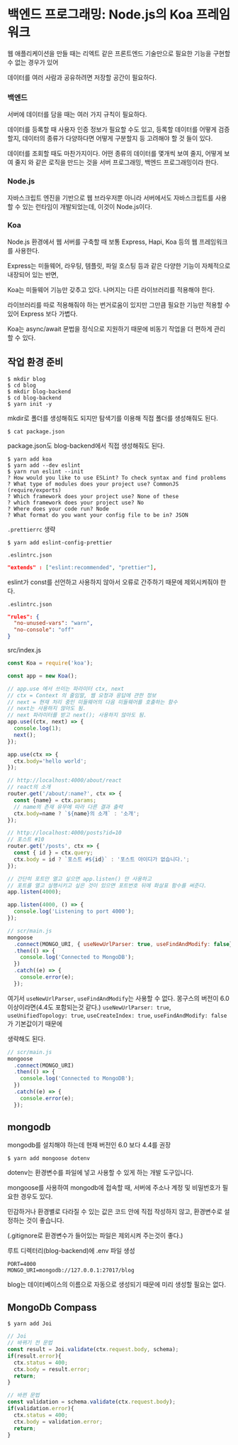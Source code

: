 # 백엔드 프로그래밍: Node.js의 Koa 프레임워크

웹 애플리케이션을 만들 때는 리엑트 같은 프론트엔드 기술만으로 필요한 기능을 구현할 수 없는 경우가 있어

데이터를 여러 사람과 공유하려면 저장할 공간이 필요하다.<br />

### 백엔드

서버에 데이터를 담을 때는 여러 가지 규칙이 필요하다.

데이터를 등록할 때 사용자 인증 정보가 필요할 수도 있고, 등록할 데이터를 어떻게 검증할지, 데이터의 종류가 다양하다면 어떻게 구분할지 등 고려해야 할 것 들이 있다.

데이터를 조회할 때도 마찬가지이다. 어떤 종류의 데이터를 몇개씩 보여 줄지, 어떻게 보여 줄지 와 같은 로직을 만드는 것을 서버 프로그래밍, 백엔드 프로그래밍이라 한다.


### Node.js

자바스크립트 엔진을 기반으로 웹 브라우저뿐 아니라 서버에서도 자바스크립트를 사용할 수 있는 런타임이 개발되었는데, 이것이 Node.js이다.

### Koa

Node.js 환경에서 웹 서버를 구축할 때 보통 Express, Hapi, Koa 등의 웹 프레임워크를 사용한다.

Express는 미들웨어, 라우팅, 템플릿, 파일 호스팅 등과 같은 다양한 기능이 자체적으로 내장되어 있는 반면, 

Koa는 미들웨어 기능만 갖추고 있다. 나머지는 다른 라이브러리를 적용해야 한다.

라이브러리를 따로 적용해줘야 하는 번거로움이 있지만 그만큼 필요한 기능만 적용할 수 있어 Express 보다 가볍다.<br />

Koa는 async/await 문법을 정식으로 지원하기 때문에 비동기 작업을 더 편하게 관리할 수 있다.


## 작업 환경 준비

```
$ mkdir blog
$ cd blog
$ mkdir blog-backend
$ cd blog-backend
$ yarn init -y
```

mkdir로 폴더를 생성해줘도 되지만 탐색기를 이용해 직접 폴더를 생성해줘도 된다.


```
$ cat package.json
```
package.json도 blog-backend에서 직접 생성해줘도 된다.


```
$ yarn add koa
$ yarn add --dev eslint
$ yarn run eslint --init
? How would you like to use ESLint? To check syntax and find problems
? What type of modules does your project use? CommonJS (require/exports)
? Which framework does your project use? None of these
? which framework does your project use? No
? Where does your code run? Node 
? What format do you want your config file to be in? JSON
```

`.prettierrc` 생략



```
$ yarn add eslint-config-prettier
```

`.eslintrc.json`
```json
"extends" : ["eslint:recommended", "prettier"],
```


eslint가 const를 선언하고 사용하지 않아서 오류로 간주하기 때문에 제외시켜줘야 한다.

`.eslintrc.json`
```json
"rules": {
  "no-unused-vars": "warn",
  "no-console": "off"
}
```

src/index.js
```js
const Koa = require('koa');

const app = new Koa();

// app.use 에서 쓰이는 파라미터 ctx, next
// ctx = Context 의 줄임말, 웹 요청과 응답에 관한 정보
// next = 현재 처리 중인 미들웨어의 다음 미들웨어를 호출하는 함수
// next는 사용하지 않아도 됨.
// next 파라미터를 받고 next(); 사용하지 않아도 됨.
app.use((ctx, next) => {
  console.log(1);
  next();
});

app.use(ctx => {
  ctx.body='hello world';
});

// http://localhost:4000/about/react
// react의 소개
router.get('/about/:name?', ctx => {
  const {name} = ctx.params;
  // name의 존재 유무에 따라 다른 결과 출력
  ctx.body=name ? `${name}의 소개` : '소개';
});

// http://localhost:4000/posts?id=10
// 포스트 #10
router.get('/posts', ctx => {
  const { id } = ctx.query;
  ctx.body = id ? `포스트 #${id}` : '포스트 아이디가 없습니다.';
});

// 간단히 포트만 열고 싶으면 app.listen() 만 사용하고
// 포트를 열고 실행시키고 싶은 것이 있으면 포트번호 뒤에 화살표 함수를 써준다.
app.listen(4000);

app.listen(4000, () => {
  console.log('Listening to port 4000');
});

```

```js
// scr/main.js
mongoose
  .connect(MONGO_URI, { useNewUrlParser: true, useFindAndModify: false})
  .then(() => {
    console.log('Connected to MongoDB');
  })
  .catch((e) => {
    console.error(e);
  });
```
여기서 `useNewUrlParser`, `useFindAndModify`는 사용할 수 없다.
몽구스의 버전이 6.0 이상이라면(4.4도 포함되는것 같다.)
`useNewUrlParser: true`, `useUnifiedTopology: true`, `useCreateIndex: true`, `useFindAndModify: false` 가 기본값이기 때문에

생략해도 된다.

```js
// scr/main.js
mongoose
  .connect(MONGO_URI)
  .then(() => {
    console.log('Connected to MongoDB');
  })
  .catch((e) => {
    console.error(e);
  });
```








## mongodb

mongodb를 설치해야 하는데
현재 버전인 6.0 보다 4.4를 권장

```
$ yarn add mongoose dotenv
```
dotenv는 환경변수를 파일에 넣고 사용할 수 있게 하는 개발 도구입니다.

mongoose를 사용하여 mongodb에 접속할 때, 서버에 주소나 계정 및 비밀번호가 필요한 경우도 있다.

민감하거나 환경별로 다라질 수 있는 값은 코드 안에 직접 작성하지 않고, 환경변수로 설정하는 것이 좋습니다.

(.gitignore로 환경변수가 들어있는 파일은 제외시켜 주는것이 좋다.)


루트 디렉터리(blog-backend)에 .env 파일 생성
```
PORT=4000
MONGO_URI=mongodb://127.0.0.1:27017/blog
```
blog는 데이터베이스의 이름으로 자동으로 생성되기 때문에 미리 생성할 필요는 없다.




























## MongoDb Compass











```
$ yarn add Joi
```
```js
// Joi
// 바뀌기 전 문법
const result = Joi.validate(ctx.request.body, schema);
if(result.error){
  ctx.status = 400;
  ctx.body = result.error;
  return;
}

// 바뀐 문법
const validation = schema.validate(ctx.request.body);
if(validation.error){
  ctx.status = 400;
  ctx.body = validation.error;
  return;
}

```